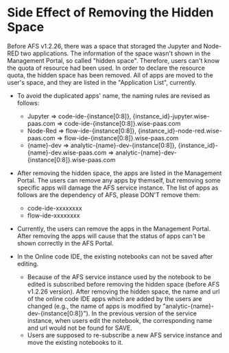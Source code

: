 # Side Effect of Removing the Hidden Space

Before AFS v1.2.26, there was a space that storaged the Jupyter and Node-RED two applications. The information of the space wasn't shown in the Management Portal, so called "hidden space". Therefore, users can't know the quota of resource had been used. In order to declare the resource quota, the hidden space has been removed. All of apps are moved to the user's space, and they are listed in the "Application List", currently.

* To avoid the duplicated apps' name, the naming rules are revised as follows:
    - Jupyter => code-ide-{instance[0:8]}, {instance_id}-jupyter.wise-paas.com => code-ide-{instance[0:8]}.wise-paas.com
    - Node-Red => flow-ide-{instance[0:8]}, {instance_id}-node-red.wise-paas.com => flow-ide-{instance[0:8]}.wise-paas.com
    - {name}-dev => analytic-{name}-dev-{instance[0:8]}, {instance_id}-{name}-dev.wise-paas.com => analytic-{name}-dev-{instance[0:8]}.wise-paas.com

* After removing the hidden space, the apps are listed in the Management Portal. The users can remove any apps by themself, but removing some specific apps will damage the AFS service instance. The list of apps as follows are the dependency of AFS, please DON'T remove them:
	- code-ide-xxxxxxxx
	- flow-ide-xxxxxxxx   

* Currently, the users can remove the apps in the Management Portal. After removing the apps will cause that the status of apps can't be shown correctly in the AFS Portal.    

* In the Online code IDE, the existing notebooks can not be saved after editing.   
	- Because of the AFS service instance used by the notebook to be edited is subscribed before removing the hidden space (before AFS v1.2.26 version). After removing the hidden space, the name and url of the online code IDE apps which are added by the users are changed (e.g., the name of apps is modified by "analytic-{name}-dev-{instance[0:8]}"). In the previous version of the service instance, when users edit the notebook, the corresponding name and url would not be found for SAVE.
	- Users are supposed to re-subscribe a new AFS service instance and move the existing notebooks to it.


